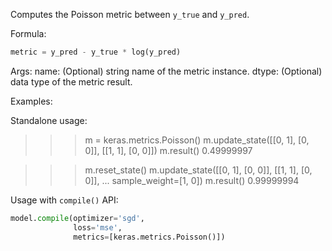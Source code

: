 Computes the Poisson metric between `y_true` and `y_pred`.

Formula:

```python
metric = y_pred - y_true * log(y_pred)
```

Args:
    name: (Optional) string name of the metric instance.
    dtype: (Optional) data type of the metric result.

Examples:

Standalone usage:

>>> m = keras.metrics.Poisson()
>>> m.update_state([[0, 1], [0, 0]], [[1, 1], [0, 0]])
>>> m.result()
0.49999997

>>> m.reset_state()
>>> m.update_state([[0, 1], [0, 0]], [[1, 1], [0, 0]],
...                sample_weight=[1, 0])
>>> m.result()
0.99999994

Usage with `compile()` API:

```python
model.compile(optimizer='sgd',
              loss='mse',
              metrics=[keras.metrics.Poisson()])
```
